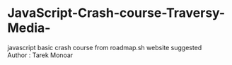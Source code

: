 # JavaScript-Crash-course-Traversy-Media-
javascript basic crash course from roadmap.sh website suggested
<br>
Author : Tarek Monoar